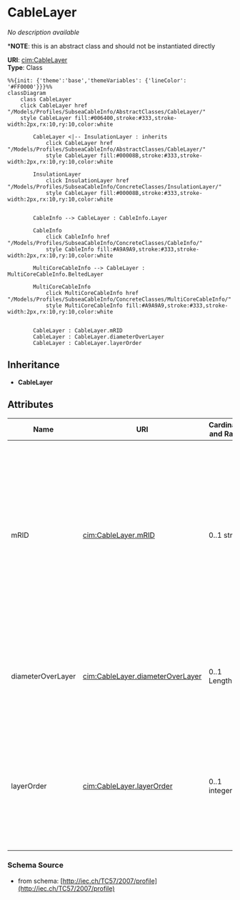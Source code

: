 # CableLayer

_No description available_

*__NOTE__: this is an abstract class and should not be instantiated directly

**URI**: [cim:CableLayer](http://iec.ch/TC57/CIM-generic#CableLayer)<br />
**Type**: Class

```mermaid
%%{init: {'theme':'base','themeVariables': {'lineColor': '#FF0000'}}}%%
classDiagram
    class CableLayer
    click CableLayer href "/Models/Profiles/SubseaCableInfo/AbstractClasses/CableLayer/"
    style CableLayer fill:#006400,stroke:#333,stroke-width:2px,rx:10,ry:10,color:white

        CableLayer <|-- InsulationLayer : inherits
            click CableLayer href "/Models/Profiles/SubseaCableInfo/AbstractClasses/CableLayer/"
            style CableLayer fill:#00008B,stroke:#333,stroke-width:2px,rx:10,ry:10,color:white

        InsulationLayer
            click InsulationLayer href "/Models/Profiles/SubseaCableInfo/ConcreteClasses/InsulationLayer/"
            style CableLayer fill:#00008B,stroke:#333,stroke-width:2px,rx:10,ry:10,color:white


        CableInfo --> CableLayer : CableInfo.Layer

        CableInfo
            click CableInfo href "/Models/Profiles/SubseaCableInfo/ConcreteClasses/CableInfo/"
            style CableInfo fill:#A9A9A9,stroke:#333,stroke-width:2px,rx:10,ry:10,color:white

        MultiCoreCableInfo --> CableLayer : MultiCoreCableInfo.BeltedLayer

        MultiCoreCableInfo
            click MultiCoreCableInfo href "/Models/Profiles/SubseaCableInfo/ConcreteClasses/MultiCoreCableInfo/"
            style MultiCoreCableInfo fill:#A9A9A9,stroke:#333,stroke-width:2px,rx:10,ry:10,color:white


        CableLayer : CableLayer.mRID
        CableLayer : CableLayer.diameterOverLayer
        CableLayer : CableLayer.layerOrder
```

## Inheritance
* **CableLayer**

## Attributes
| Name | URI | Cardinality and Range | Description | Inheritance |
| ---  | --- | --- | --- | --- |
| mRID | [cim:CableLayer.mRID](http://iec.ch/TC57/CIM-generic#CableLayer.mRID) | 0..1 string | Master resource identifier issued by a model authority. The mRID is unique within an exchange context. Global uniqueness is easily achieved by using a UUID, as specified in IETF RFC 4122, for the mRID. The use of UUID is strongly recommended.For CIMXML data files in RDF syntax conforming to IEC 61970-552, the mRID is mapped to rdf:ID or rdf:about attributes that identify CIM object elements. | direct |
| diameterOverLayer | [cim:CableLayer.diameterOverLayer](http://iec.ch/TC57/CIM-generic#CableLayer.diameterOverLayer) | 0..1 Length | Use either diameter over layer or layer thickness.Specification varies by manufacturer and manufacturing process. For extruded layers, the diameter is typically provided. For tapes, the thickness is typically applied. | direct |
| layerOrder | [cim:CableLayer.layerOrder](http://iec.ch/TC57/CIM-generic#CableLayer.layerOrder) | 0..1 integer | Order of the layer outwards from the cable core.For a multi-core cable, belted layers must have their own order starting from the first belted layer.Intercalated layers (typically tapes, where each tape is both below and above the other tape) must share the same layer order. | direct |

### Schema Source
* from schema: [http://iec.ch/TC57/2007/profile](http://iec.ch/TC57/2007/profile)
